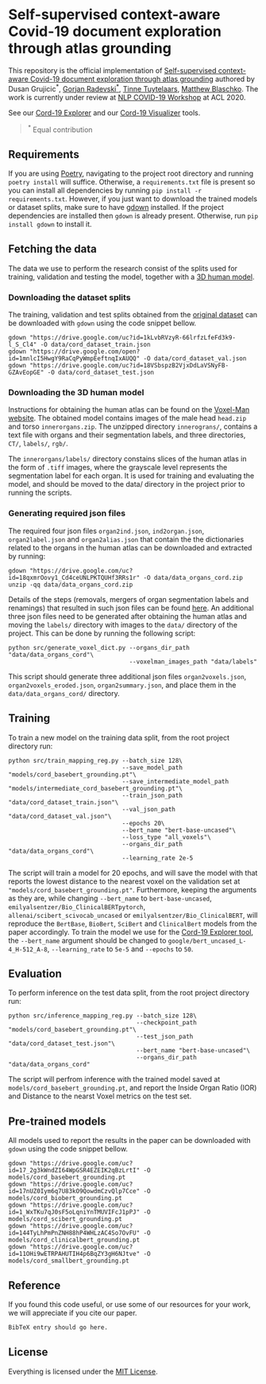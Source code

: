 # Self-supervised context-aware Covid-19 document exploration through atlas grounding

This repository is the official implementation of [Self-supervised context-aware Covid-19 document exploration through atlas grounding](https://github.com/gorjanradevski/macchina) authored by Dusan Grujicic<sup>*</sup>, [Gorjan Radevski<sup>*</sup>](http://gorjanradevski.github.io/), [Tinne Tuytelaars](https://homes.esat.kuleuven.be/~tuytelaa/), [Matthew Blaschko](https://homes.esat.kuleuven.be/~mblaschk/). The work is currently under review at [NLP COVID-19 Workshop](https://www.nlpcovid19workshop.org/) at ACL 2020.

See our [Cord-19 Explorer](https://cord19-explorer.herokuapp.com/) and our [Cord-19 Visualizer](https://github.com/dusangrujicic/cord19-visualizer) tools.

><sup>*</sup> Equal contribution

## Requirements

If you are using [Poetry](https://python-poetry.org/), navigating to the project root directory and running `poetry install` will suffice. Otherwise, a `requirements.txt` file is present so you can install all dependencies by running `pip install -r requirements.txt`. However, if you just want to download the trained models or dataset splits, make sure to have [gdown](https://github.com/wkentaro/gdown) installed. If the project dependencies are installed then `gdown` is already present. Otherwise, run `pip install gdown` to install it.

## Fetching the data

The data we use to perform the research consist of the splits used for training, validation and testing the model, together with a [3D human model](https://www.voxel-man.com/segmented-inner-organs-of-the-visible-human/).

### Downloading the dataset splits

The training, validation and test splits obtained from the [original dataset](https://www.kaggle.com/allen-institute-for-ai/CORD-19-research-challenge) can be downloaded with `gdown` using the code snippet bellow.

```shell
gdown "https://drive.google.com/uc?id=1kLvbRVzyR-66lrfzLfeFd3k9-l_S_Cl4" -O data/cord_dataset_train.json
gdown "https://drive.google.com/open?id=1mnlcI5HwgY9RaCqPyWmpEeftnqIxAUQQ" -O data/cord_dataset_val.json
gdown "https://drive.google.com/uc?id=18VSbspzB2VjxDdLaVSNyFB-GZAvEopGE" -O data/cord_dataset_test.json
```

### Downloading the 3D human model

Instructions for obtaining the human atlas can be found on the [Voxel-Man website](https://www.voxel-man.com/segmented-inner-organs-of-the-visible-human/). The obtained model contains images of the male head `head.zip` and torso `innerorgans.zip`. The unzipped directory `innerograns/`, contains a text file with organs and their segmentation labels, and three directories, `CT/`, `labels/`, `rgb/`.

The `innerorgans/labels/` directory constains slices of the human atlas in the form of `.tiff` images, where the grayscale level represents the segmentation label for each organ. It is used for training and evaluating the model, and should be moved to the data/ directory in the project prior to running the scripts.

### Generating required json files
  
The required four json files `organ2ind.json`, `ind2organ.json`, `organ2label.json` and `organ2alias.json` that contain the the dictionaries related to the organs in the human atlas can be downloaded and extracted by running:

```shell
gdown "https://drive.google.com/uc?id=18qxmrOovy1_Cd4ceUNLPKTQUHf3RRs1r" -O data/data_organs_cord.zip
unzip -qq data/data_organs_cord.zip
```

Details of the steps (removals, mergers of organ segmentation labels and renamings) that resulted in such json files can be found [here](data/README.md). An additional three json files need to be generated after obtaining the human atlas and moving the `labels/` directory with images to the `data/` directory of the project. This can be done by running the following script:

```shell
python src/generate_voxel_dict.py --organs_dir_path "data/data_organs_cord"\
                                  --voxelman_images_path "data/labels"
```

This script should generate three additional json files `organ2voxels.json`, `organ2voxels_eroded.json`, `organ2summary.json`, and place them in the `data/data_organs_cord/` directory.
  
## Training

To train a new model on the training data split, from the root project directory run:

```shell
python src/train_mapping_reg.py --batch_size 128\
                                --save_model_path "models/cord_basebert_grounding.pt"\
                                --save_intermediate_model_path "models/intermediate_cord_basebert_grounding.pt"\
                                --train_json_path "data/cord_dataset_train.json"\
                                --val_json_path "data/cord_dataset_val.json"\
                                --epochs 20\
                                --bert_name "bert-base-uncased"\
                                --loss_type "all_voxels"\
                                --organs_dir_path "data/data_organs_cord"\
                                --learning_rate 2e-5
```

The script will train a model for 20 epochs, and will save the model with that reports the lowest distance to the nearest voxel on the validation set at `"models/cord_basebert_grounding.pt"`. Furthermore, keeping the arguments as they are, while changing `--bert_name` to `bert-base-uncased`, `emilyalsentzer/Bio_ClinicalBERTpytorch`, `allenai/scibert_scivocab_uncased` or `emilyalsentzer/Bio_ClinicalBERT`, will reproduce the `BertBase`, `BioBert`, `SciBert` and `ClinicalBert` models from the paper accordingly. To train the model we use for the [Cord-19 Explorer tool](https://cord19-explorer.herokuapp.com/), the `--bert_name` argument should be changed to `google/bert_uncased_L-4_H-512_A-8`, `--learning_rate` to `5e-5` and `--epochs` to `50`.

## Evaluation

To perform inference on the test data split, from the root project directory run:

```shell
python src/inference_mapping_reg.py --batch_size 128\
                                    --checkpoint_path "models/cord_basebert_grounding.pt"\
                                    --test_json_path "data/cord_dataset_test.json"\
                                    --bert_name "bert-base-uncased"\
                                    --organs_dir_path "data/data_organs_cord"
```

The script will perfrom inference with the trained model saved at `models/cord_basebert_grounding.pt`, and report the Inside Organ Ratio (IOR) and Distance to the nearst Voxel metrics on the test set.

## Pre-trained models

All models used to report the results in the paper can be downloaded with `gdown` using the code snippet bellow.

```shell
gdown "https://drive.google.com/uc?id=17_2g3kWndZI64WpGSR4EZEIK2qBzLrtI" -O models/cord_basebert_grounding.pt
gdown "https://drive.google.com/uc?id=17nUZ0Iym6q7U83kO9QowdmCzvQlp7Cce" -O models/cord_biobert_grounding.pt
gdown "https://drive.google.com/uc?id=1_WxTKu7qJ0sF5oLqniYnTMUVIFcJ1pPJ" -O models/cord_scibert_grounding.pt
gdown "https://drive.google.com/uc?id=144TyLhPmPnZNH88hP4WHLzAC4So7OvFU" -O models/cord_clinicalbert_grounding.pt
gdown "https://drive.google.com/uc?id=11OHi9wETRPAHUTIH4p6BqZY3gH6NJtve" -O models/cord_smallbert_grounding.pt
```

## Reference

If you found this code useful, or use some of our resources for your work, we will appreciate if you cite our paper.

```tex
BibTeX entry should go here.
```

## License

Everything is licensed under the [MIT License](https://opensource.org/licenses/MIT).
